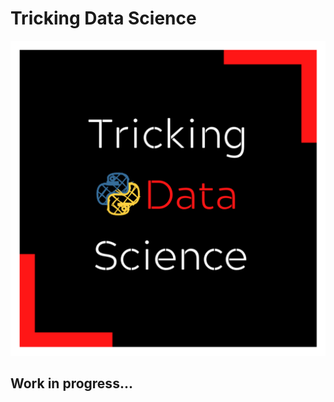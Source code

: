 # Tricking Data Science

![Tricking Data Science Logo](book/images/logo.png)

## Work in progress...